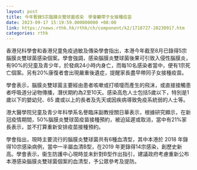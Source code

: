```yaml
---
layout: post
title: 今年暫錄5宗腦膜炎雙球菌感染　學會籲帶子女接種疫苗
date: 2023-09-17 15:19:59.000000000 +08:00
link: https://news.rthk.hk/rthk/ch/component/k2/1718727-20230917.htm
categories: rthk
---
```


香港兒科學會和香港兒童免疫過敏及傳染學會指出，本港今年截至8月已錄得5宗腦膜炎雙球菌感染個案。學會強調，感染腦膜炎雙球菌後果可引致入侵性腦膜炎，有90%的兒童及青少年，於發病24小時内身亡，而每10名感染者當中，便有1宗死亡個案。另有20%康復者會出現嚴重後遺症，提醒家長盡早帶同子女接種疫苗。

學會表示，腦膜炎雙球菌主要經由患者咳嗽或打噴嚏而產生的飛沫，或直接接觸患者呼吸道分泌物傳播，潛伏期約為2至10天。感染高危人士包括5歲以下，特別是1歲以下的嬰幼兒、65 歲或以上的長者及先天或因疾病導致免疫系統弱的人士等。

港大醫學院兒童及青少年科學系名譽臨床副教授關日華表示，根據研究顯示，在新冠疫情期間，50%腦膜炎雙球茵疫苗接種預約，被迫延遲或取消，當中有21%家長表示，並不打算重新安排疫苗接種預約。

學會指出，現時主要流行的腦膜炎雙球菌共有6種血清型，其中本港於 2018 年錄得10宗感染病例，當中一半屬血清B型，在2019 年更錄得14宗感染，創歷史新高。學會表示，衞生防護中心現時並未針對B型作出指引，建議政府考慮重新公布本港感染腦膜炎雙球菌個案的血清型，予公眾參考及提防。
